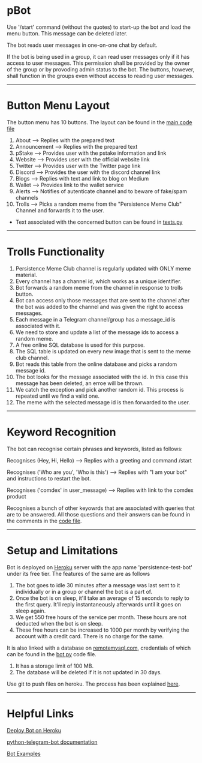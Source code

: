 # pBot

Use '/start' command (without the quotes) to start-up the bot and load the menu button.
This message can be deleted later.

The bot reads user messages in one-on-one chat by default.

If the bot is being used in a group, it can read user messages only if it has access to user messages.
This permission shall be provided by the owner of the group or by provoding admin status to the bot.
The buttons, however, shall function in the groups even without access to reading user messages.

__________________________________________________________________________________________________________________________________________________

# Button Menu Layout

The button menu has 10 buttons. The layout can be found in the [main code file](bot.py)

1) About --> Replies with the prepared text
2) Announcement --> Replies with the prepared text
3) pStake --> Provides user with the pstake information and link
4) Website --> Provides user with the official website link
5) Twitter --> Provides user with the Twitter page link
6) Discord --> Provides the user with the discord channel link
7) Blogs --> Replies with text and link to blog on Medium
8) Wallet --> Provides link to the wallet service
9) Alerts --> Notifies of autenticate channel and to beware of fake/spam channels
10) Trolls --> Picks a random meme from the "Persistence Meme Club" Channel and forwards it to the user.

* Text associated with the concerned button can be found in [texts.py](texts.py)
_____________________________________________________________________________________________________________________________________________________

# Trolls Functionality

1) Persistence Meme Club channel is regularly updated with ONLY meme material.
2) Every channel has a channel id, which works as a unique identifier.
3) Bot forwards a random meme from the channel in response to trolls button.
4) Bot can access only those messages that are sent to the channel after the bot was added to the channel and was given the right to access messages.
5) Each message in a Telegram channel/group has a message_id is associated with it.
6) We need to store and update a list of the message ids to access a random meme.
7) A free online SQL database is used for this purpose.
8) The SQL table is updated on every new image that is sent to the meme club channel.
9) Bot reads this table from the online database and picks a random message id.
10) The bot looks for the message associated with the id. In this case this message has been deleted, an erroe will be thrown.
11) We catch the exception and pick another random id. This process is repeated until we find a valid one. 
12) The meme with the selected message id is then forwarded to the user.

_____________________________________________________________________________________________________________________________________________________

# Keyword Recognition

The bot can recognise certain phrases and keywords, listed as follows:

Recognises (Hey, Hi, Hello) --> Replies with a greeting and command /start

Recognises ('Who are you', 'Who is this') --> Replies with "I am your bot" and instructions to restart the bot.

Recognises ('comdex' in user_message) --> Replies with link to the comdex product

Recognises a bunch of other keyowrds that are associated with queries that are to be answered. 
All those questions and their answers can be found in the comments in the [code file](texts.py).

____________________________________________________________________________________________________________________________________________________

# Setup and Limitations

Bot is deployed on [Heroku](heroku.com) server with the app name 'persistence-test-bot' under its free tier.
The features of the same are as follows

1) The bot goes to idle 30 minutes after a message was last sent to it individually or in a group or channel the bot is a part of.
2) Once the bot is on sleep, it'll take an average of 15 seconds to reply to the first query. It'll reply instantaneously afterwards until it goes on sleep again.
3) We get 550 free hours of the service per month. These hours are not deducted when the bot is on sleep. 
4) These free hours can be increased to 1000 per month by verifying the account with a credit card. There is no charge for the same.

It is also linked with a database on [remotemysql.com](remotemysql.com), credentials of which can be found in the [bot.py](bot.py) code file.
1) It has a storage limit of 100 MB.
2) The database will be deleted if it is not updated in 30 days.

Use git to push files on heroku. The process has been explained [here](https://towardsdatascience.com/how-to-deploy-a-telegram-bot-using-heroku-for-free-9436f89575d2).

_______________________________________________________________________________________________________________________________________________________

# Helpful Links

[Deploy Bot on Heroku](https://towardsdatascience.com/how-to-deploy-a-telegram-bot-using-heroku-for-free-9436f89575d2)

[python-telegram-bot documentation](https://python-telegram-bot.readthedocs.io/en/stable/)

[Bot Examples](https://github.com/python-telegram-bot/python-telegram-bot)

